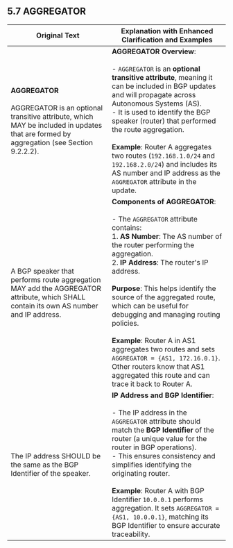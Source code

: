 ## 5.7 AGGREGATOR



| **Original Text**                                                                                                                                         | **Explanation with Enhanced Clarification and Examples**                                                                                                                                                                                                                                                                                                                                                     |
|------------------------------------------------------------------------------------------------------------------------------------------------------------|------------------------------------------------------------------------------------------------------------------------------------------------------------------------------------------------------------------------------------------------------------------------------------------------------------------------------------------------------------------------|
| **AGGREGATOR** <br><br> AGGREGATOR is an optional transitive attribute, which MAY be included in updates that are formed by aggregation (see Section 9.2.2.2). | **AGGREGATOR Overview**: <br><br> - `AGGREGATOR` is an **optional transitive attribute**, meaning it can be included in BGP updates and will propagate across Autonomous Systems (AS). <br> - It is used to identify the BGP speaker (router) that performed the route aggregation. <br><br> **Example**: Router A aggregates two routes (`192.168.1.0/24` and `192.168.2.0/24`) and includes its AS number and IP address as the `AGGREGATOR` attribute in the update. |
| A BGP speaker that performs route aggregation MAY add the AGGREGATOR attribute, which SHALL contain its own AS number and IP address. | **Components of AGGREGATOR**: <br><br> - The `AGGREGATOR` attribute contains: <br> 1. **AS Number**: The AS number of the router performing the aggregation. <br> 2. **IP Address**: The router's IP address. <br><br> **Purpose**: This helps identify the source of the aggregated route, which can be useful for debugging and managing routing policies. <br><br> **Example**: Router A in AS1 aggregates two routes and sets `AGGREGATOR = {AS1, 172.16.0.1}`. Other routers know that AS1 aggregated this route and can trace it back to Router A. |
| The IP address SHOULD be the same as the BGP Identifier of the speaker. | **IP Address and BGP Identifier**: <br><br> - The IP address in the `AGGREGATOR` attribute should match the **BGP Identifier** of the router (a unique value for the router in BGP operations). <br> - This ensures consistency and simplifies identifying the originating router. <br><br> **Example**: Router A with BGP Identifier `10.0.0.1` performs aggregation. It sets `AGGREGATOR = {AS1, 10.0.0.1}`, matching its BGP Identifier to ensure accurate traceability. |


